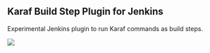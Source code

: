 ## Karaf Build Step Plugin for Jenkins

Experimental Jenkins plugin to run Karaf commands as build steps.

<img src="images/execute_karaf_script_build_step.png.png">
